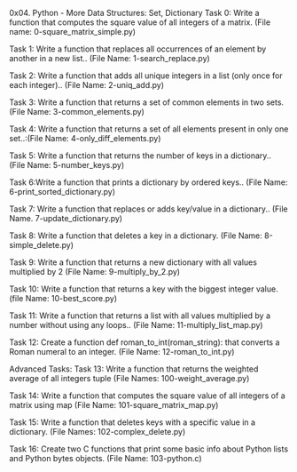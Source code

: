 0x04. Python - More Data Structures: Set, Dictionary
Task 0: Write a function that computes the square value of all integers of a matrix. (File name: 0-square_matrix_simple.py)

Task 1: Write a function that replaces all occurrences of an element by another in a new list.. (File Name: 1-search_replace.py)

Task 2: Write a function that adds all unique integers in a list (only once for each integer).. (File Name: 2-uniq_add.py)

Task 3: Write a function that returns a set of common elements in two sets. (File Name: 3-common_elements.py)

Task 4: Write a function that returns a set of all elements present in only one set..:(File Name: 4-only_diff_elements.py)

Task 5: Write a function that returns the number of keys in a dictionary.. (File Name: 5-number_keys.py)

Task 6:Write a function that prints a dictionary by ordered keys.. (File Name: 6-print_sorted_dictionary.py)

Task 7: Write a function that replaces or adds key/value in a dictionary.. (File Name. 7-update_dictionary.py)

Task 8: Write a function that deletes a key in a dictionary. (File Name: 8-simple_delete.py)

Task 9: Write a function that returns a new dictionary with all values multiplied by 2 (File Name: 9-multiply_by_2.py)

Task 10: Write a function that returns a key with the biggest integer value. (file Name: 10-best_score.py)

Task 11: Write a function that returns a list with all values multiplied by a number without using any loops.. (File Name: 11-multiply_list_map.py)

Task 12: Create a function def roman_to_int(roman_string): that converts a Roman numeral to an integer. (File Name: 12-roman_to_int.py)

Advanced Tasks:
Task 13: Write a function that returns the weighted average of all integers tuple (File Names: 100-weight_average.py)

Task 14: Write a function that computes the square value of all integers of a matrix using map (File Name: 101-square_matrix_map.py)

Task 15: Write a function that deletes keys with a specific value in a dictionary. (File Names: 102-complex_delete.py)

Task 16: Create two C functions that print some basic info about Python lists and Python bytes objects. (File Name: 103-python.c)